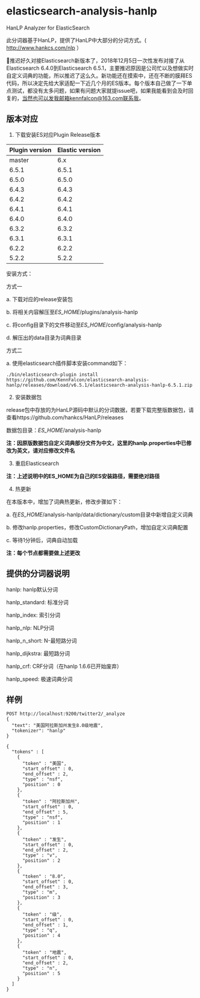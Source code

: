 # elasticsearch-analysis-hanlp
HanLP Analyzer for ElasticSearch

此分词器基于HanLP，提供了HanLP中大部分的分词方式。( http://www.hankcs.com/nlp ）

🚩推迟好久对接Elasticsearch新版本了，2018年12月5日一次性发布对接了从Elasticsearch 6.4.0到Elasticsearch 6.5.1，主要推迟原因是公司忙以及想做实时自定义词典的功能，所以推迟了这么久。新功能还在摸索中，还在不断的膜拜ES代码，所以决定先给大家适配一下近几个月的ES版本。每个版本自己做了一下单点测试，都没有太多问题，如果有问题大家就提issue吧，如果我能看到会及时回复的，当然也可以发我邮箱kennfalcon@163.com联系我。

## 版本对应

1. 下载安装ES对应Plugin Release版本

| Plugin version | Elastic version |
| --- | --- |
| master | 6.x |
| 6.5.1 | 6.5.1 |
| 6.5.0 | 6.5.0 |
| 6.4.3 | 6.4.3 |
| 6.4.2 | 6.4.2 |
| 6.4.1 | 6.4.1 |
| 6.4.0 | 6.4.0 |
| 6.3.2 | 6.3.2 |
| 6.3.1 | 6.3.1 |
| 6.2.2 | 6.2.2 |
| 5.2.2 | 5.2.2 |

安装方式：

方式一

   a. 下载对应的release安装包
   
   b. 将相关内容解压至*ES_HOME*/plugins/analysis-hanlp
   
   c. 将config目录下的文件移动至*ES_HOME*/config/analysis-hanlp
   
   d. 解压出的data目录为词典目录
   
方式二

   a. 使用elasticsearch插件脚本安装command如下：
   
   `./bin/elasticsearch-plugin install https://github.com/KennFalcon/elasticsearch-analysis-hanlp/releases/download/v6.5.1/elasticsearch-analysis-hanlp-6.5.1.zip`

2. 安装数据包

release包中存放的为HanLP源码中默认的分词数据，若要下载完整版数据包，请查看https://github.com/hankcs/HanLP/releases

数据包目录：*ES_HOME*/analysis-hanlp

**注：因原版数据包自定义词典部分文件为中文，这里的hanlp.properties中已修改为英文，请对应修改文件名**

3. 重启Elasticsearch

**注：上述说明中的ES_HOME为自己的ES安装路径，需要绝对路径**

4. 热更新

在本版本中，增加了词典热更新，修改步骤如下：

a. 在*ES_HOME*/analysis-hanlp/data/dictionary/custom目录中新增自定义词典

b. 修改hanlp.properties，修改CustomDictionaryPath，增加自定义词典配置

c. 等待1分钟后，词典自动加载

**注：每个节点都需要做上述更改**

## 提供的分词器说明

hanlp: hanlp默认分词

hanlp_standard: 标准分词

hanlp_index: 索引分词

hanlp_nlp: NLP分词

hanlp_n_short: N-最短路分词

hanlp_dijkstra: 最短路分词

hanlp_crf: CRF分词（在hanlp 1.6.6已开始废弃）

hanlp_speed: 极速词典分词

## 样例

```
POST http://localhost:9200/twitter2/_analyze
{
  "text": "美国阿拉斯加州发生8.0级地震",
  "tokenizer": "hanlp"
}
```

```
{
  "tokens" : [
    {
      "token" : "美国",
      "start_offset" : 0,
      "end_offset" : 2,
      "type" : "nsf",
      "position" : 0
    },
    {
      "token" : "阿拉斯加州",
      "start_offset" : 0,
      "end_offset" : 5,
      "type" : "nsf",
      "position" : 1
    },
    {
      "token" : "发生",
      "start_offset" : 0,
      "end_offset" : 2,
      "type" : "v",
      "position" : 2
    },
    {
      "token" : "8.0",
      "start_offset" : 0,
      "end_offset" : 3,
      "type" : "m",
      "position" : 3
    },
    {
      "token" : "级",
      "start_offset" : 0,
      "end_offset" : 1,
      "type" : "q",
      "position" : 4
    },
    {
      "token" : "地震",
      "start_offset" : 0,
      "end_offset" : 2,
      "type" : "n",
      "position" : 5
    }
  ]
}
```

